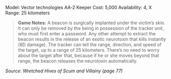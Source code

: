 Model: Vector technologies AA-2 Keeper
Cost: 5,000
Availability: 4, X
Range: 25 kilometers

> **Game Notes:** A beacon is surgically implanted under the victim’s skin. It can only be removed by the being in possession of the tracker unit, who must first enter a password. Any other attempt to extract the beacon results in the release of an exotic neurotoxin that kills instantly (8D damage). The tracker can tell the range, direction, and speed of the target, up to a range of 25 kilometers. There’s no need to worry about the target after that, because if he or she moves beyond that range, the beacon releases the neurotoxin automatically.

*Source: Wretched Hives of Scum and Villainy (page 77)*